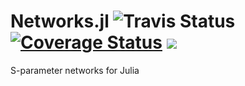 # Networks.jl ![Travis Status](https://travis-ci.org/mpichl87/Networks.jl.svg) [![Coverage Status](https://coveralls.io/repos/github/mpichl87/Networks.jl/badge.svg?branch=master)](https://coveralls.io/github/mpichl87/Networks.jl?branch=master) [![](https://img.shields.io/badge/docs-latest-blue.svg)](https://mpichl87.github.io/Networks.jl/latest)

S-parameter networks for Julia
